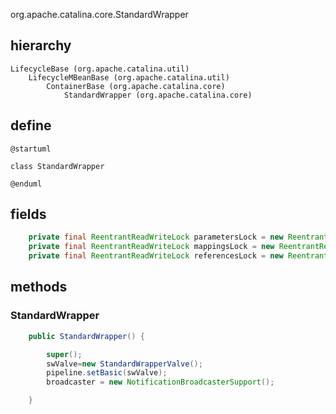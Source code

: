 org.apache.catalina.core.StandardWrapper

## hierarchy
```
LifecycleBase (org.apache.catalina.util)
    LifecycleMBeanBase (org.apache.catalina.util)
        ContainerBase (org.apache.catalina.core)
            StandardWrapper (org.apache.catalina.core)
```

## define
```plantuml
@startuml

class StandardWrapper

@enduml
```

## fields
```java
    private final ReentrantReadWriteLock parametersLock = new ReentrantReadWriteLock();
    private final ReentrantReadWriteLock mappingsLock = new ReentrantReadWriteLock();
    private final ReentrantReadWriteLock referencesLock = new ReentrantReadWriteLock();
```


## methods

### StandardWrapper
```java
    public StandardWrapper() {

        super();
        swValve=new StandardWrapperValve();
        pipeline.setBasic(swValve);
        broadcaster = new NotificationBroadcasterSupport();

    }
```